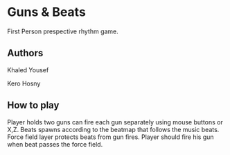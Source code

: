 # Guns & Beats

First Person prespective rhythm game.

## Authors

Khaled Yousef

Kero Hosny

## How to play

Player holds two guns can fire each gun separately using mouse buttons or X,Z.
Beats spawns according to the beatmap that follows the music beats.
Force field layer protects beats from gun fires.
Player should fire his gun when beat passes the force field.
